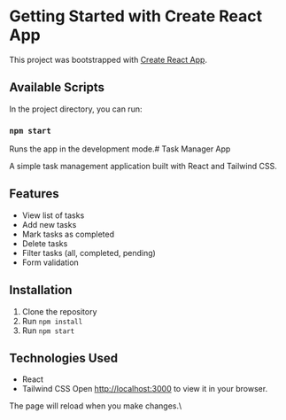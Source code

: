 # Getting Started with Create React App

This project was bootstrapped with [Create React App](https://github.com/facebook/create-react-app).

## Available Scripts

In the project directory, you can run:

### `npm start`

Runs the app in the development mode.\# Task Manager App

A simple task management application built with React and Tailwind CSS.

## Features

- View list of tasks
- Add new tasks
- Mark tasks as completed
- Delete tasks
- Filter tasks (all, completed, pending)
- Form validation

## Installation

1. Clone the repository
2. Run `npm install`
3. Run `npm start`

## Technologies Used

- React
- Tailwind CSS
Open [http://localhost:3000](http://localhost:3000) to view it in your browser.

The page will reload when you make changes.\
